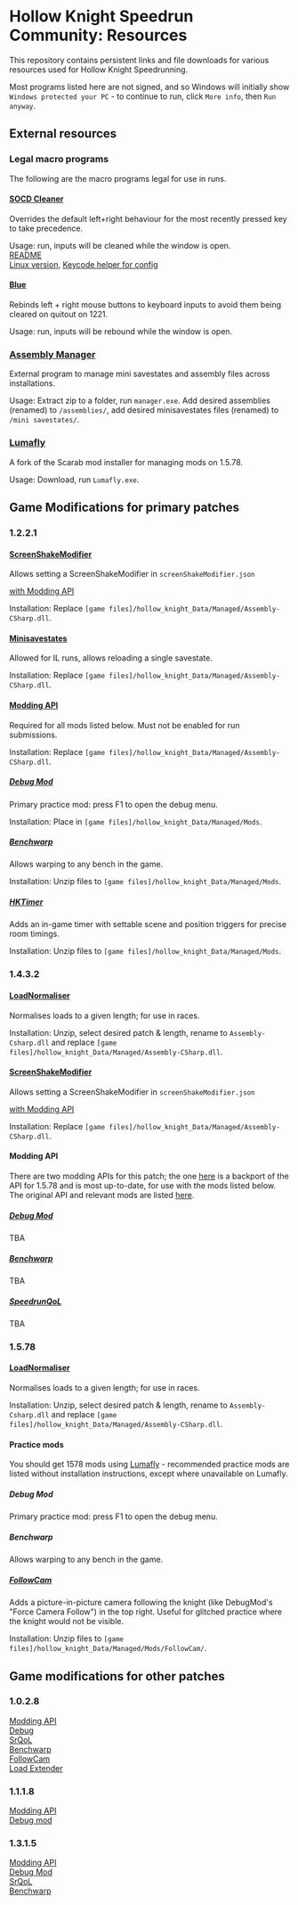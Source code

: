 # Hollow Knight Speedrun Community: Resources

This repository contains persistent links and file downloads for various resources used for Hollow Knight Speedrunning.

Most programs listed here are not signed, and so Windows will initially show `Windows protected your PC` - to continue to run, click `More info`, then `Run anyway`.

## External resources

### Legal macro programs

The following are the macro programs legal for use in runs.

#### [SOCD Cleaner](https://github.com/valignatev/socd/releases/latest)

Overrides the default left+right behaviour for the most recently pressed key to take precedence.

Usage: run, inputs will be cleaned while the window is open.\
[README](https://github.com/valignatev/socd)\
[Linux version](https://github.com/it0946/socd), [Keycode helper for config](/SocdMaker/socdmaker.exe)

#### [Blue](/Blue/blue.exe)

Rebinds left + right mouse buttons to keyboard inputs to avoid them being cleared on quitout on 1221.

Usage: run, inputs will be rebound while the window is open.

### [Assembly Manager](/AssemblyManager/Assembly_Manager.zip)

External program to manage mini savestates and assembly files across installations.

Usage: Extract zip to a folder, run `manager.exe`. Add desired assemblies (renamed) to `/assemblies/`, add desired minisavestates files (renamed) to `/mini savestates/`.

### [Lumafly](https://themulhima.github.io/Lumafly/)

A fork of the Scarab mod installer for managing mods on 1.5.78.

Usage: Download, run `Lumafly.exe`.

## Game Modifications for primary patches

### 1.2.2.1

#### [ScreenShakeModifier](/ScreenShakeModifier/1221/Assembly-CSharp.dll)

Allows setting a ScreenShakeModifier in `screenShakeModifier.json`

[with Modding API](/ScreenShakeModifier/1221-API/Assembly-CSharp.dll)

Installation: Replace `[game files]/hollow_knight_Data/Managed/Assembly-CSharp.dll`.

#### [Minisavestates](https://github.com/Yurihaia/MiniSavestates/releases/download/1.2/Assembly-CSharp.dll)

Allowed for IL runs, allows reloading a single savestate.

Installation: Replace `[game files]/hollow_knight_Data/Managed/Assembly-CSharp.dll`.

#### [Modding API](/Mods/1221/Modding%20API/Assembly-CSharp.dll)

Required for all mods listed below. Must not be enabled for run submissions.

Installation: Replace `[game files]/hollow_knight_Data/Managed/Assembly-CSharp.dll`.

##### [Debug Mod](https://github.com/SkeppysFlipFlops/DebugMod-1/releases/download/1.5.8/DebugMod.dll)

Primary practice mod: press F1 to open the debug menu.

Installation: Place in `[game files]/hollow_knight_Data/Managed/Mods`.

##### [Benchwarp](/Mods/1221/Benchwarp.zip)

Allows warping to any bench in the game.

Installation: Unzip files to `[game files]/hollow_knight_Data/Managed/Mods`.

##### [HKTimer](https://github.com/Schyvun/HollowKnight-Timer/releases/download/v0.1.1/Managed.zip)

Adds an in-game timer with settable scene and position triggers for precise room timings.

Installation: Unzip files to `[game files]/hollow_knight_Data/Managed/Mods`.

### 1.4.3.2

#### [LoadNormaliser](https://github.com/Schyvun/HKCP_LoadNormaliser/releases/download/1.1/1432.1578.1.2.3.5.LoadNormaliser.UI.zip)

Normalises loads to a given length; for use in races.

Installation: Unzip, select desired patch & length, rename to `Assembly-Csharp.dll` and replace `[game files]/hollow_knight_Data/Managed/Assembly-CSharp.dll`.

#### [ScreenShakeModifier](/ScreenShakeModifier/1432/Assembly-CSharp.dll)

Allows setting a ScreenShakeModifier in `screenShakeModifier.json`

[with Modding API](/ScreenShakeModifier/1432-API/Assembly-CSharp.dll)

Installation: Replace `[game files]/hollow_knight_Data/Managed/Assembly-CSharp.dll`.

#### Modding API

There are two modding APIs for this patch; the one [here]() is a backport of the API for 1.5.78 and is most up-to-date, for use with the mods listed below. The original API and relevant mods are listed [here](Mods/1432/README.md#original-api).

##### [Debug Mod]()

TBA

##### [Benchwarp]()

TBA

##### [SpeedrunQoL]()

TBA

### 1.5.78

#### [LoadNormaliser](https://github.com/Schyvun/HKCP_LoadNormaliser/releases/download/1.1/1432.1578.1.2.3.5.LoadNormaliser.UI.zip)

Normalises loads to a given length; for use in races.

Installation: Unzip, select desired patch & length, rename to `Assembly-Csharp.dll` and replace `[game files]/hollow_knight_Data/Managed/Assembly-CSharp.dll`.

#### Practice mods

You should get 1578 mods using [Lumafly](https://themulhima.github.io/Lumafly/) - recommended practice mods are listed without installation instructions, except where unavailable on Lumafly.

##### Debug Mod

Primary practice mod: press F1 to open the debug menu.

##### Benchwarp

Allows warping to any bench in the game.

##### [FollowCam](https://github.com/pseudorandomhk/HollowKnight.FollowCam/releases/download/v1.0.0/FollowCam.zip)

Adds a picture-in-picture camera following the knight (like DebugMod's "Force Camera Follow") in the top right. Useful for glitched practice where the knight would not be visible.

Installation: Unzip files to `[game files]/hollow_knight_Data/Managed/Mods/FollowCam/`.

## Game modifications for other patches

### 1.0.2.8

[Modding API](https://github.com/pseudorandomhk/hk-modding-api/releases/download/1.0.2.8-74/OutputFinal.zip)  
[Debug](https://github.com/pikachupower3/HollowKnight.DebugMod/releases/download/v1.4.10.3/DebugMod_1028.zip)  
[SrQoL](https://github.com/pikachupower3/SpeedRunQoL/releases/download/v0.61/SpeedRunQoL_1315.zip)  
[Benchwarp](https://github.com/pseudorandomhk/HollowKnight.BenchwarpMod/releases/download/v3.2.4-1028/Benchwarp.dll)  
[FollowCam](https://github.com/pseudorandomhk/HollowKnight.FollowCam/releases/download/v1.0.0/FollowCam_1028.zip)  
[Load Extender](/Mods/1028/Load%20Extender/Assembly-CSharp.dll)

### 1.1.1.8

[Modding API](/Mods/1118/Modding%20API/Assembly-CSharp.dll)  
[Debug mod](/Mods/1118/DebugMod.dll)

### 1.3.1.5

[Modding API](https://github.com/pikachupower3/hk-modding-api/releases/download/1.3.1.5-74/OutputFinal.zip)  
[Debug Mod](https://github.com/pikachupower3/HollowKnight.DebugMod/releases/download/v1.4.10.3/DebugMod_1315.zip)  
[SrQoL](https://github.com/pikachupower3/SpeedRunQoL/releases/download/v0.61/SpeedRunQoL_1315.zip)  
[Benchwarp](https://github.com/pikachupower3/HollowKnight.BenchwarpMod/releases/download/v3.2.3/Benchwarp_1315.zip)
